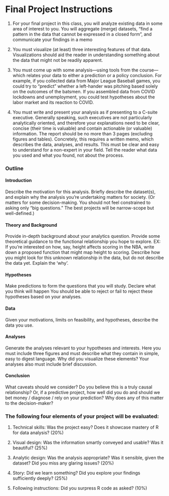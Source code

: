 # Final Project Instructions
1. For your final project in this class, you will analyze existing data in some area of interest to you. You will aggregate (merge) datasets, “find a pattern in the data that cannot be expressed in a closed form”, and communicate your findings in a memo

2. You must visualize (at least) three interesting features of that data. Visualizations should aid the reader in understanding something about the data that might not be readily apparent.

3. You must come up with some analysis—using tools from the course—which relates your data to either a prediction or a policy conclusion. For example, if you collected data from Major League Baseball games, you could try to “predict” whether a left-hander was pitching based solely on the outcomes of the batsmen. If you assembled data from COVID lockdowns and unemployment, you could test hypotheses about the labor market and its reaction to COVID.

4. You must write and present your analysis as if presenting to a C-suite executive. Generally speaking, such executives are not particularly analytically oriented, and therefore your explanations need to be clear, concise (their time is valuable) and contain actionable (or valuable) information. The report should be no more than 3 pages (excluding figures and tables). Concretely, this requires a written memo, which describes the data, analyses, and results. This must be clear and easy to understand for a non-expert in your field. Tell the reader what data you used and what you found, not about the process.

### Outline

#### Introduction
Describe the motivation for this analysis. Briefly describe the dataset(s), and explain why the analysis you’re undertaking matters for society. (Or matters for some decision-making. You should not feel constrained to asking only “big questions.” The best projects will be narrow-scope but well-defined.) 

#### Theory and Background
Provide in-depth background about your analytics question. Provide some theoretical guidance to the functional relationship you hope to explore. EX: If you’re interested on how, say, height affects scoring in the NBA, write down a proposed function that might map height to scoring. Describe how you might look for this unknown relationship in the data, but do not describe the data yet. Explain the ‘why’.

#### Hypotheses
Make predictions to form the questions that you will study. Declare what you think will happen You should be able to reject or fail to reject these hypotheses based on your analyses. 

#### Data
Given your motivations, limits on feasibility, and hypotheses, describe the data you use. 

#### Analyses
Generate the analyses relevant to your hypotheses and interests. Here you must include three figures and must describe what they contain in simple, easy to digest language. Why did you visualize these elements? Your analyses also must include brief discussion.

#### Conclusion
What caveats should we consider? Do you believe this is a truly causal relationship? Or, if a predictive project, how well did you do and should we bet money / diagnose / rely on your prediction? Why does any of this matter to the decision-maker?


### The following four elements of your project will be evaluated:

1. Technical skills: Was the project easy? Does it showcase mastery of R for data analysis? (20%)

2. Visual design: Was the information smartly conveyed and usable? Was it beautiful? (25%)

3. Analytic design: Was the analysis appropriate? Was it sensible, given the dataset? Did you miss any glaring issues? (20%)

4. Story: Did we learn something? Did you explore your findings sufficiently deeply? (25%)

5. Following instructions: Did you surpress R code as asked? (10%)
